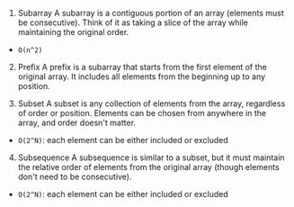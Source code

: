 

1. Subarray
A subarray is a contiguous portion of an array (elements must be consecutive). Think of it as taking a slice of the array while maintaining the original order.
- `O(n^2)`

2. Prefix
A prefix is a subarray that starts from the first element of the original array. It includes all elements from the beginning up to any position.


3. Subset
A subset is any collection of elements from the array, regardless of order or position. Elements can be chosen from anywhere in the array, and order doesn't matter.
- `O(2^N)`: each element can be either included or excluded

4. Subsequence
A subsequence is similar to a subset, but it must maintain the relative order of elements from the original array (though elements don't need to be consecutive).
- `O(2^N)`: each element can be either included or excluded

<!--stackedit_data:
eyJoaXN0b3J5IjpbLTE4MjEyMjU5NSw0OTgyMzAwNjJdfQ==
-->